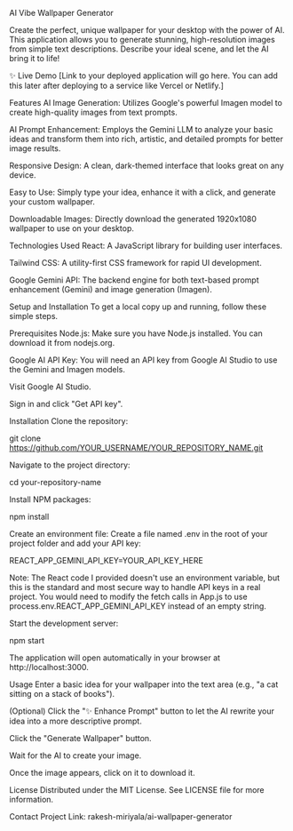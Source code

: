 AI Vibe Wallpaper Generator

Create the perfect, unique wallpaper for your desktop with the power of AI. This application allows you to generate stunning, high-resolution images from simple text descriptions. Describe your ideal scene, and let the AI bring it to life!

✨ Live Demo
[Link to your deployed application will go here. You can add this later after deploying to a service like Vercel or Netlify.]

Features
AI Image Generation: Utilizes Google's powerful Imagen model to create high-quality images from text prompts.

AI Prompt Enhancement: Employs the Gemini LLM to analyze your basic ideas and transform them into rich, artistic, and detailed prompts for better image results.

Responsive Design: A clean, dark-themed interface that looks great on any device.

Easy to Use: Simply type your idea, enhance it with a click, and generate your custom wallpaper.

Downloadable Images: Directly download the generated 1920x1080 wallpaper to use on your desktop.

Technologies Used
React: A JavaScript library for building user interfaces.

Tailwind CSS: A utility-first CSS framework for rapid UI development.

Google Gemini API: The backend engine for both text-based prompt enhancement (Gemini) and image generation (Imagen).

Setup and Installation
To get a local copy up and running, follow these simple steps.

Prerequisites
Node.js: Make sure you have Node.js installed. You can download it from nodejs.org.

Google AI API Key: You will need an API key from Google AI Studio to use the Gemini and Imagen models.

Visit Google AI Studio.

Sign in and click "Get API key".

Installation
Clone the repository:

git clone https://github.com/YOUR_USERNAME/YOUR_REPOSITORY_NAME.git

Navigate to the project directory:

cd your-repository-name

Install NPM packages:

npm install

Create an environment file:
Create a file named .env in the root of your project folder and add your API key:

REACT_APP_GEMINI_API_KEY=YOUR_API_KEY_HERE

Note: The React code I provided doesn't use an environment variable, but this is the standard and most secure way to handle API keys in a real project. You would need to modify the fetch calls in App.js to use process.env.REACT_APP_GEMINI_API_KEY instead of an empty string.

Start the development server:

npm start

The application will open automatically in your browser at http://localhost:3000.

Usage
Enter a basic idea for your wallpaper into the text area (e.g., "a cat sitting on a stack of books").

(Optional) Click the "✨ Enhance Prompt" button to let the AI rewrite your idea into a more descriptive prompt.

Click the "Generate Wallpaper" button.

Wait for the AI to create your image.

Once the image appears, click on it to download it.

License
Distributed under the MIT License. See LICENSE file for more information.

Contact
Project Link: rakesh-miriyala/ai-wallpaper-generator

